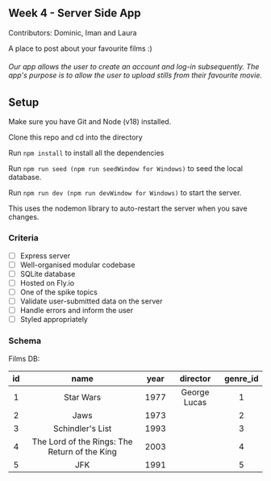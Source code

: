 ## Week 4 - Server Side App

Contributors: Dominic, Iman and Laura

A place to post about your favourite films :)

###### Our app allows the user to create an account and log-in subsequently. The app's purpose is to allow the user to upload stills from their favourite movie. 


## Setup

Make sure you have Git and Node (v18) installed.

Clone this repo and cd into the directory

Run ```npm install``` to install all the dependencies

Run ```npm run seed (npm run seedWindow for Windows)``` to seed the local database. 

Run ```npm run dev (npm run devWindow for Windows)``` to start the server.

This uses the nodemon library to auto-restart the server when you save changes.

### Criteria

- [ ] Express server
- [ ] Well-organised modular codebase
- [ ] SQLite database
- [ ] Hosted on Fly.io
- [ ] One of the spike topics
- [ ] Validate user-submitted data on the server
- [ ] Handle errors and inform the user
- [ ] Styled appropriately

### Schema

Films DB:

| id | name                                         | year          | director    | genre_id  |
|:--:|:----------------------------------------:    |:-------------:|:-----------:|:---------:|                                                                     
| 1  | Star Wars                                    | 1977          | George Lucas| 1         |
| 2  | Jaws                                         | 1973          |             | 2         |
| 3  | Schindler's List                             | 1993          |             | 3         |                             
| 4  | The Lord of the Rings: The Return of the King| 2003          |             | 4         |                   
| 5  | JFK                                          | 1991          |             | 5         |


